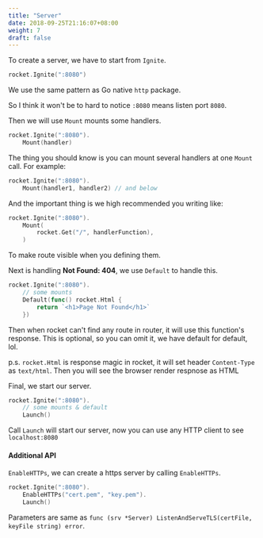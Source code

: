 ```yaml
---
title: "Server"
date: 2018-09-25T21:16:07+08:00
weight: 7
draft: false
---
```


To create a server, we have to start from `Ignite`.
```go
rocket.Ignite(":8080")
```

We use the same pattern as Go native `http` package.

So I think it won't be to hard to notice `:8080` means listen port `8080`.

Then we will use `Mount` mounts some handlers.
```go
rocket.Ignite(":8080").
    Mount(handler)
```

The thing you should know is you can mount several handlers at one `Mount` call.
For example:
```go
rocket.Ignite(":8080").
    Mount(handler1, handler2) // and below
```

And the important thing is we high recommended you writing like:
```go
rocket.Ignite(":8080").
    Mount(
        rocket.Get("/", handlerFunction),
    )
```
To make route visible when you defining them.

Next is handling **Not Found: 404**, we use `Default` to handle this.
```go
rocket.Ignite(":8080").
    // some mounts
    Default(func() rocket.Html {
        return `<h1>Page Not Found</h1>`
    })
```

Then when rocket can't find any route in router, it will use this function's response.
This is optional, so you can omit it, we have default for default, lol.

p.s. `rocket.Html` is response magic in rocket, it will set header `Content-Type` as `text/html`.
Then you will see the browser render respnose as HTML

Final, we start our server.
```go
rocket.Ignite(":8080").
    // some mounts & default
    Launch()
```

Call `Launch` will start our server, now you can use any HTTP client to see `localhost:8080`

#### Additional API

`EnableHTTPs`, we can create a https server by calling `EnableHTTPs`.
```go
rocket.Ignite(":8080").
	EnableHTTPs("cert.pem", "key.pem").
	Launch()
```

Parameters are same as `func (srv *Server) ListenAndServeTLS(certFile, keyFile string) error`.